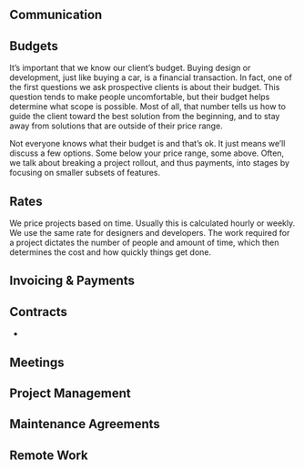 ## Communication
## Budgets

It’s important that we know our client’s budget. Buying design or development, just like buying a car, is a financial transaction. In fact, one of the first questions we ask prospective clients is about their budget. This question tends to make people uncomfortable, but their budget helps determine what scope is possible. Most of all, that number tells us how to guide the client toward the best solution from the beginning, and to stay away from solutions that are outside of their price range.

Not everyone knows what their budget is and that’s ok. It just means we’ll discuss a few options. Some below your price range, some above. Often, we talk about breaking a project rollout, and thus payments, into stages by focusing on smaller subsets of features.

## Rates

We price projects based on time. Usually this is calculated hourly or weekly. We use the same rate for designers and developers. The work required for a project dictates the number of people and amount of time, which then determines the cost and how quickly things get done.

## Invoicing & Payments
## Contracts


-
## Meetings
## Project Management
## Maintenance Agreements
## Remote Work
